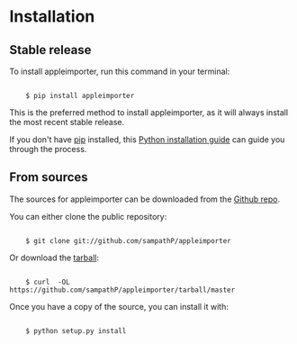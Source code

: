 # Installation


## Stable release

To install appleimporter, run this command in your terminal:

```batch

    $ pip install appleimporter
```

This is the preferred method to install appleimporter, as it will always
install the most recent stable release.

If you don't have [pip](https://pip.pypa.io) installed, this 
[Python installation guide](http://docs.python-guide.org/en/latest/starting/installation/) 
can guide you through the process.


## From sources

The sources for appleimporter can be downloaded from the 
[Github repo](https://github.com/sampathP/appleimporter).

You can either clone the public repository:

```batch

    $ git clone git://github.com/sampathP/appleimporter
```

Or download the [tarball](https://github.com/sampathP/appleimporter/tarball/master):

```batch

    $ curl  -OL https://github.com/sampathP/appleimporter/tarball/master
```

Once you have a copy of the source, you can install it with:

```batch

    $ python setup.py install
```
